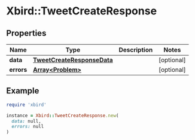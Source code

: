 # Xbird::TweetCreateResponse

## Properties

| Name | Type | Description | Notes |
| ---- | ---- | ----------- | ----- |
| **data** | [**TweetCreateResponseData**](TweetCreateResponseData.md) |  | [optional] |
| **errors** | [**Array&lt;Problem&gt;**](Problem.md) |  | [optional] |

## Example

```ruby
require 'xbird'

instance = Xbird::TweetCreateResponse.new(
  data: null,
  errors: null
)
```

